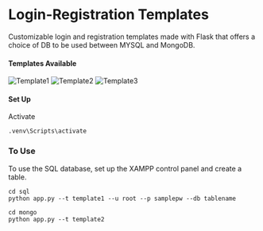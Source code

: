 # Login-Registration Templates 
Customizable login and registration templates made with Flask that offers a choice of DB to be used between MYSQL and MongoDB.

#### Templates Available

![Template1](https://github.com/VaishnaviNandakumar/python-flask/blob/main/docs/template1.gif)
![Template2](https://github.com/VaishnaviNandakumar/python-flask/blob/main/docs/template2.gif)
![Template3](https://github.com/VaishnaviNandakumar/python-flask/blob/main/docs/template3.gif)


#### Set Up
Activate
```
.venv\Scripts\activate
```

### To Use
To use the SQL database, set up the XAMPP control panel and create a table.
```
cd sql
python app.py --t template1 --u root --p samplepw --db tablename
```

```
cd mongo
python app.py --t template2
```
